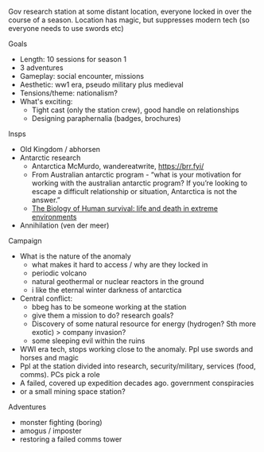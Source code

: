
Gov research station at some distant location, everyone locked in over the course of a season. Location has magic, but suppresses modern tech (so everyone needs to use swords etc)

Goals
- Length: 10 sessions for season 1
- 3 adventures
- Gameplay: social encounter, missions
- Aesthetic: ww1 era, pseudo military plus medieval
- Tensions/theme: nationalism?
- What's exciting: 
	- Tight cast (only the station crew), good handle on relationships
	- Designing paraphernalia (badges, brochures) 

Insps
- Old Kingdom / abhorsen
- Antarctic research
	- Antarctica McMurdo, wandereatwrite, https://brr.fyi/
	- From Australian antarctic program - “what is your motivation for working with the australian antarctic program? If you’re looking to escape a difficult relationship or situation, Antarctica is not the answer.”
	- [The Biology of Human survival: life and death in extreme environments](https://www.researchgate.net/publication/266570285_The_Biology_of_Human_Survival_Life_and_Death_in_Extreme_Environments)
- Annihilation (ven der meer)

Campaign
- What is the nature of the anomaly
	- what makes it hard to access / why are they locked in
	- periodic volcano
	- natural geothermal or nuclear reactors in the ground
	- i like the eternal winter darkness of antarctica
- Central conflict: 
	- bbeg has to be someone working at the station
	- give them a mission to do? research goals?
	- Discovery of some natural resource for energy (hydrogen? Sth more exotic) > company invasion?
	- some sleeping evil within the ruins
- WWI era tech, stops working close to the anomaly. Ppl use swords and horses and magic
- Ppl at the station divided into research, security/military, services (food, comms). PCs pick a role
- A failed, covered up expedition decades ago. government conspiracies
- or a small mining space station?

Adventures
- monster fighting (boring)
- amogus / imposter
- restoring a failed comms tower